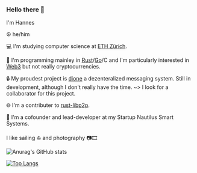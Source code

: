 ### Hello there 👋
I'm Hannes

☮️ he/him

💻 I'm studying computer science at [ETH Zürich](https://ethz.ch/en.html).

🦭 I'm programming mainley in [Rust](https://rust-lang.org)/[Go](https://go.dev)/C and I'm particularly interested in [Web3](https://web3.foundation/about/) but not really cryptocurrencies.

🔒 My proudest project is [dione](https://github.com/Dione-Software/dione) a dezenteralized messaging system. Still in development, although I don't really have the time. ~> I look for a collaborator for this project. 

🌐 I'm a contributer to [rust-libp2p](https://github.com/libp2p/rust-libp2p).

💼 I'm a cofounder and lead-developer at my Startup Nautilus Smart Systems.

I like sailing ⛵️ and photography 📷🎞️

![Anurag's GitHub stats](https://github-readme-stats.vercel.app/api?username=umgefahren&show_icons=true&theme=cobalt)

[![Top Langs](https://github-readme-stats.vercel.app/api/top-langs/?username=umgefahren&layout=compact&langs_count=8&theme=cobalt)](https://github.com/anuraghazra/github-readme-stats)

